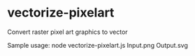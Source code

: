 # vectorize-pixelart
Convert raster pixel art graphics to vector

Sample usage:
node vectorize-pixelart.js Input.png Output.svg
